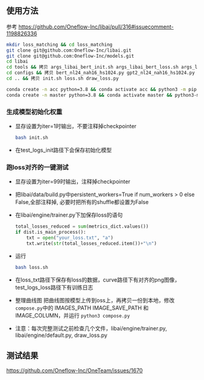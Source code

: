 ## 使用方法

参考 https://github.com/Oneflow-Inc/libai/pull/316#issuecomment-1198826336

```bash
mkdir loss_matching && cd loss_matching
git clone git@github.com:Oneflow-Inc/libai.git
git clone git@github.com:Oneflow-Inc/models.git
cd libai
cd tools && 拷贝 args_libai_bert_init.sh args_libai_bert_loss.sh args_libai_gpt2_init.sh args_libai_gpt2_loss.sh args_libai_t5_init.sh args_libai_t5_loss.sh
cd configs && 拷贝 bert_nl24_nah16_hs1024.py gpt2_nl24_nah16_hs1024.py t5_nl12_nah12_hs768.py
cd .. && 拷贝 init.sh loss.sh draw_loss.py

conda create -n acc python=3.8 && conda activate acc && python3 -m pip install https://oneflow-staging.oss-cn-beijing.aliyuncs.com/canary/commit/c4ce8fbe451a59f41c88ebe6ec0f1abfb8210a4c/cu112/oneflow-0.8.1%2Bcu112.git.c4ce8fbe4-cp38-cp38-manylinux_2_17_x86_64.manylinux2014_x86_64.whl
conda create -n master python=3.8 && conda activate master && python3-m pip install https://oneflow-staging.oss-cn-beijing.aliyuncs.com/canary/commit/cd3b12669fa07cb3e66ad76d52fbaad85e56d39f/cu112/oneflow-0.8.1%2Bcu112.git.cd3b1266-cp38-cp38-manylinux_2_17_x86_64.manylinux2014_x86_64.whl
```

### 生成模型初始化权重
- 显存设置为iter=1时输出，不要注释掉checkpointer
    ```bash
    bash init.sh
    ```
- 在test_logs_init路径下会保存初始化模型

### 跑loss对齐的一键测试
- 显存设置为iter=99时输出，注释掉checkpointer
- 把libai/data/build.py中persistent_workers=True if num_workers > 0 else False,全部注释掉, 必要时把所有的shuffle都设置为False
- 在libai/engine/trainer.py下加保存loss的语句
    ```python
    total_losses_reduced = sum(metrics_dict.values())
    if dist.is_main_process():
        txt = open("your_loss.txt", "a")
        txt.write(str(total_losses_reduced.item())+"\n")
    ```
- 运行
    ```bash
    bash loss.sh
    ```
- 在loss_txt路径下保存有loss的数据，curve路径下有对齐的png图像，test_logs_loss路径下有训练日志
- 整理曲线图
把曲线图按模型上传到oss上，再拷贝一份到本地，修改`compose.py`中的 IMAGES_PATH IMAGE_SAVE_PATH 和 IMAGE_COLUMN，并运行 `python3 compose.py`

- 注意：每次完整测试之前检查几个文件，libai/engine/trainer.py, libai/engine/default.py, draw_loss.py

## 测试结果

https://github.com/Oneflow-Inc/OneTeam/issues/1670